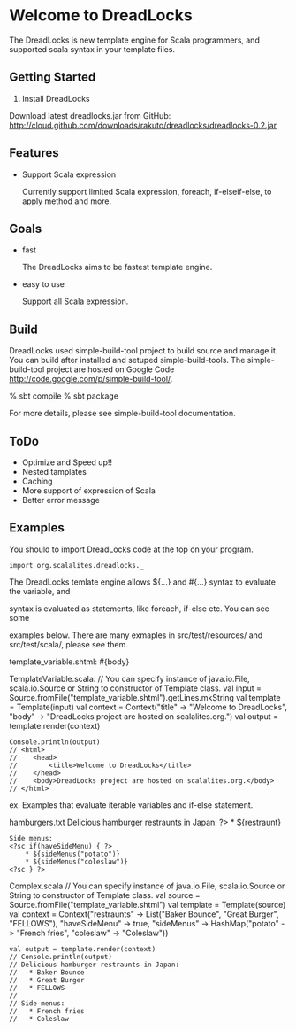 Welcome to DreadLocks
=====================

The DreadLocks is new template engine for Scala programmers, and supported
scala syntax in your template files.

Getting Started
---------------
1. Install DreadLocks

Download latest dreadlocks.jar from GitHub:
http://cloud.github.com/downloads/rakuto/dreadlocks/dreadlocks-0.2.jar

Features
--------
- Support Scala expression
    
    Currently support limited Scala expression, foreach, if-elseif-else, to apply method and more.

Goals
-----
- fast

    The DreadLocks aims to be fastest template engine.

- easy to use

    Support all Scala expression. 

Build
-----
DreadLocks used simple-build-tool project to build source and manage it. You can
build after installed and setuped simple-build-tools. The simple-build-tool project are 
hosted on Google Code <http://code.google.com/p/simple-build-tool/>.

% sbt compile
% sbt package

For more details, please see simple-build-tool documentation.

ToDo
-----
* Optimize and Speed up!!
* Nested tamplates
* Caching
* More support of expression of Scala
* Better error message

Examples
--------

You should to import DreadLocks code at the top on your program.

    import org.scalalites.dreadlocks._

The DreadLocks temlate engine allows ${...} and #{...} syntax to evaluate the variable, and
<?sc ... ?> syntax is evaluated as statements, like foreach, if-else etc. You can see some 
examples below. There are many exmaples in src/test/resources/ and src/test/scala/, please see them.

template_variable.shtml:
    <html>
        <head>
            <title>${title}</title>
        </head>
        <body>
            #{body}
        </body>
    </html>

TemplateVariable.scala:
    // You can specify instance of java.io.File, scala.io.Source or String to constructor of Template class.
    val input = Source.fromFile("template_variable.shtml").getLines.mkString
    val template = Template(input)
    val context = Context("title" -> "Welcome to DreadLocks", "body" -> "DreadLocks project are hosted on scalalites.org.")
    val output = template.render(context)

    Console.println(output)
    // <html>
    //    <head>
    //        <title>Welcome to DreadLocks</title>
    //    </head>
    //    <body>DreadLocks project are hosted on scalalites.org.</body>
    // </html>

ex. Examples that evaluate iterable variables and if-else statement.

hamburgers.txt
    Delicious hamburger restraunts in Japan:
    <?sc restraunts.foreach { restraunt => ?>
        * ${restraunt} 
    <?sc } ?>

    Side menus:
    <?sc if(haveSideMenu) { ?>
        * ${sideMenus("potato")}
        * ${sideMenus("coleslaw")}
    <?sc } ?>

Complex.scala
    // You can specify instance of java.io.File, scala.io.Source or String to constructor of Template class.
    val source   = Source.fromFile("template_variable.shtml")
    val template = Template(source)
    val context  = Context("restraunts" -> List("Baker Bounce", "Great Burger", "FELLOWS"), 
                           "haveSideMenu" -> true, 
                           "sideMenus" -> HashMap("potato" -> "French fries", "coleslaw" -> "Coleslaw"))

    val output = template.render(context)
    // Console.println(output)
    // Delicious hamburger restraunts in Japan:
    //   * Baker Bounce
    //   * Great Burger
    //   * FELLOWS
    //
    // Side menus:
    //   * French fries
    //   * Coleslaw
